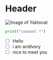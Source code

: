 # Header

![Image of Yaktocat](https://octodex.github.com/images/yaktocat.png)

```python
print("coooool !")
```

- [ ] Hello
- [ ] i am aridlvory
- [ ] nice to meet you
